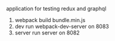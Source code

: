 application for testing redux and graphql

1) webpack  build bundle.min.js
2) dev      run webpack-dev-server on 8083
3) server   run server on 8082
